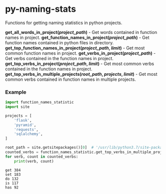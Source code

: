 # py-naming-stats
Functions for getting naming statistics in python projects.

**get_all_words_in_project(*project_path*)** - Get words contained in function names in project.
**get_function_names_in_project(*project_path*)** - Get function names contained in python files in directory.
**get_top_function_names_in_project(*project_path*, *limit*)** - Get most common function names in project.
**get_verbs_in_project(*project_path*)** - Get verbs contained in the function names in project.
**get_top_verbs_in_project(*project_path*, *limit*)** - Get most common verbs contained in the function names in project.
**get_top_verbs_in_multiple_projects(*root_path*, *projects*, *limit*)** - Get most common verbs contained in function names in multiple projects.

### Example
```python
import function_names_statistic
import site

projects = [
    'flask',
    'pyramid',
    'requests',
    'sqlalchemy',
]

root_path = site.getsitepackages()[0]  # '/usr/lib/python3.7/site-packages'
counted_verbs = function_names_statistic.get_top_verbs_in_multiple_projects(root_path, projects, 5)
for verb, count in counted_verbs:
    print(verb, count)
```
```
get 384
set 183
do 132
is 117
has 92
```
